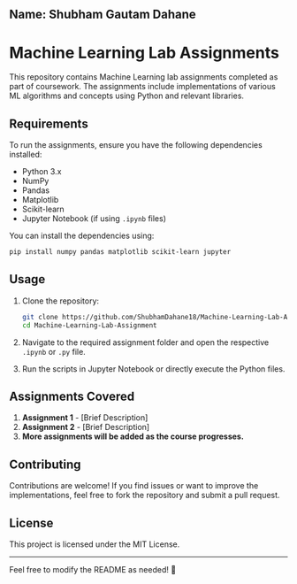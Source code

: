 ## Name: Shubham Gautam Dahane

# Machine Learning Lab Assignments

This repository contains Machine Learning lab assignments completed as part of coursework. The assignments include implementations of various ML algorithms and concepts using Python and relevant libraries.




## Requirements

To run the assignments, ensure you have the following dependencies installed:

- Python 3.x
- NumPy
- Pandas
- Matplotlib
- Scikit-learn
- Jupyter Notebook (if using `.ipynb` files)

You can install the dependencies using:

```bash
pip install numpy pandas matplotlib scikit-learn jupyter
```

## Usage

1. Clone the repository:
   ```bash
   git clone https://github.com/ShubhamDahane18/Machine-Learning-Lab-Assignment.git
   cd Machine-Learning-Lab-Assignment
   ```

2. Navigate to the required assignment folder and open the respective `.ipynb` or `.py` file.
3. Run the scripts in Jupyter Notebook or directly execute the Python files.

## Assignments Covered

1. **Assignment 1** - [Brief Description]
2. **Assignment 2** - [Brief Description]
3. **More assignments will be added as the course progresses.**

## Contributing

Contributions are welcome! If you find issues or want to improve the implementations, feel free to fork the repository and submit a pull request.

## License

This project is licensed under the MIT License.

---

Feel free to modify the README as needed! 🚀